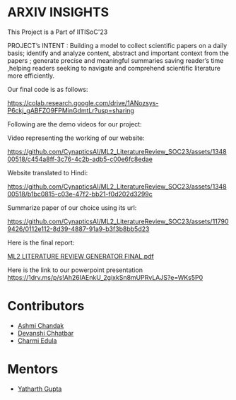 # ARXIV INSIGHTS

This Project is a Part of IITISoC'23

PROJECT’s INTENT : 
Building a model to collect scientific papers on a daily basis;
identify and analyze content, abstract and important context from the papers ;
generate precise and meaningful summaries saving reader’s time ,helping readers
seeking to navigate and comprehend scientific literature more efficiently.


Our final code is as follows:

https://colab.research.google.com/drive/1ANozsys-P6ckj_gABFZO9FPMinGdmtLr?usp=sharing

Following are the demo videos for our project:

Video representing the working of our website: 

https://github.com/CynapticsAI/ML2_LiteratureReview_SOC23/assets/134800518/c454a8ff-3c76-4c2b-adb5-c00e6fc8edae


Website translated to Hindi: 

https://github.com/CynapticsAI/ML2_LiteratureReview_SOC23/assets/134800518/b1bc0815-c03e-47f2-bb21-f0d202d3299c



Summarize paper of our choice using its url:

https://github.com/CynapticsAI/ML2_LiteratureReview_SOC23/assets/117909426/0112e112-8d39-4887-91a9-b3f3b8bb5d23

Here is the final report:

[ML2 LITERATURE REVIEW GENERATOR FINAL.pdf](https://github.com/CynapticsAI/ML2_LiteratureReview_SOC23/files/12165795/ML2.LITERATURE.REVIEW.GENERATOR.FINAL.pdf)

Here is the link to our powerpoint presentation
https://1drv.ms/p/s!Ah26IAEnkU_2gixkSn8mUPRvLAJS?e=WKs5P0



# Contributors
- [Ashmi Chandak](https://github.com/ashmi004)
- [Devanshi Chhatbar](https://github.com/devanshi00)
- [Charmi Edula](https://github.com/charmi2109)

# Mentors
- [Yatharth Gupta](https://github.com/Warlord-K)
